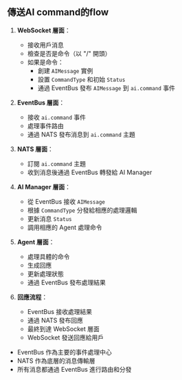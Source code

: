 ## 傳送AI command的flow

1. **WebSocket 層面**：
   - 接收用戶消息
   - 檢查是否是命令（以 "/" 開頭）
   - 如果是命令：
     - 創建 `AIMessage` 實例
     - 設置 `CommandType` 和初始 `Status`
     - 通過 EventBus 發布 `AIMessage` 到 `ai.command` 事件

2. **EventBus 層面**：
   - 接收 `ai.command` 事件
   - 處理事件路由
   - 通過 NATS 發布消息到 `ai.command` 主題

3. **NATS 層面**：
   - 訂閱 `ai.command` 主題
   - 收到消息後通過 EventBus 轉發給 AI Manager

4. **AI Manager 層面**：
   - 從 EventBus 接收 `AIMessage`
   - 根據 `CommandType` 分發給相應的處理邏輯
   - 更新消息 `Status`
   - 調用相應的 Agent 處理命令

5. **Agent 層面**：
   - 處理具體的命令
   - 生成回應
   - 更新處理狀態
   - 通過 EventBus 發布處理結果

6. **回應流程**：
   - EventBus 接收處理結果
   - 通過 NATS 發布回應
   - 最終到達 WebSocket 層面
   - WebSocket 發送回應給用戶

- EventBus 作為主要的事件處理中心
- NATS 作為底層的消息傳輸層
- 所有消息都通過 EventBus 進行路由和分發



